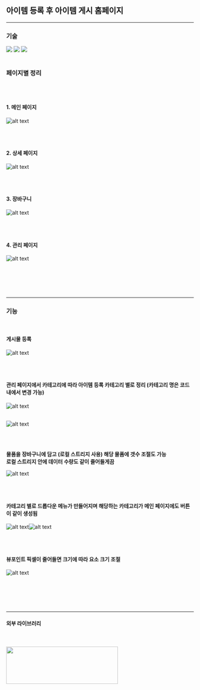 ## 아이템 등록 후 아이템 게시 홈페이지

<hr/>

### 기술
<span>
<img src = "https://img.shields.io/badge/javascript-F7DF1E?style=flat-square&logo=javascript&logoColor=white"/>
<img src = "https://img.shields.io/badge/html5-E34F26?style=flat-square&logo=html5&logoColor=white"/>
<img src = "https://img.shields.io/badge/css-663399?style=flat-square&logo=css&logoColor=white"/>
</span>
<br><br>

### 페이지별 정리

<br>
<br>

#### 1. 메인 페이지

![alt text](./homepages/image/image-1.png)


<br>
<br>

#### 2. 상세 페이지

![alt text](./homepages/image/image-8.png)

<br>
<br>

#### 3. 장바구니



![alt text](./homepages/image/image-9.png)

<br>
<br>

#### 4. 관리 페이지



![alt text](./homepages/image/image-10.png)

<br><br>
<br>
<br>
<hr/>

### **기능**
<br>

#### 게시물 등록
![alt text](./homepages/image/image.png)

<br>
<br>

#### 관리 페이지에서 카테고리에 따라 아이템 등록 카테고리 별로 정리 (카테고리 명은 코드 내에서 변경 가능)


![alt text](./homepages/image/image-1.png)
<br>
<br>




![alt text](./homepages/image/image-2.png)

<br>
<br>

**물품을 장바구니에 담고 (로컬 스트리지 사용) 해당 물품에 갯수 조절도 가능**<br>
**로컬 스트리지 안에 데이터 수량도 같이 줄어들게끔**


![alt text](./homepages/image/image-3.png)

<br>
<br>

#### 카테고리 별로 드롭다운 메뉴가 만들어지며 해당하는 카테고리가 메인 페이지에도 버튼이 같이 생성됨

![alt text](./homepages/image/image-4.png)![alt text](./homepages/image/image-5.png)

<br><br>

#### 뷰포인트 픽셀이 줄어들면 크기에 따라 요소 크기 조절


![alt text](./homepages/image/image-6.png)

<br>
<br>
<br><br>

<hr/>


#### 외부 라이브러리
<br><br>
<a href = "https://sweetalert2.github.io/">
<img src = "https://github.com/user-attachments/assets/e3a8386c-8f37-4209-8977-e812648d90cd" width = "300px" height = "100px"/>
</a>

